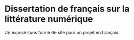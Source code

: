 # Dissertation de français sur la littérature numérique
Un exposé sous forme de site pour un projet en français
